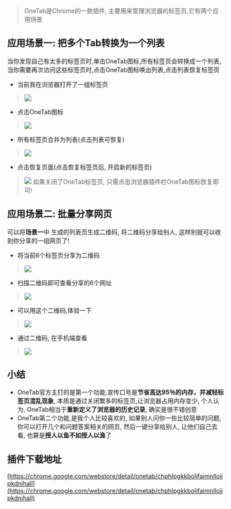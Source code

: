 > OneTab是Chrome的一款插件, 主要用来管理浏览器的标签页,它有两个应用场景

## 应用场景一: 把多个Tab转换为一个列表
当你发现自己有太多的标签页时,单击OneTab图标,所有标签页会转换成一个列表,当你需要再次访问这些标签页时,点击OneTab图标唤出列表,点击列表恢复标签页
- 当前我在浏览器打开了一组标签页
> ![](https://upload-images.jianshu.io/upload_images/3203841-55c0bcdc9688dd11.png?imageMogr2/auto-orient/strip%7CimageView2/2/w/1240)
- 点击OneTab图标
> ![](https://upload-images.jianshu.io/upload_images/3203841-af9801b9ae33cb37.png?imageMogr2/auto-orient/strip%7CimageView2/2/w/1240)
- 所有标签页合并为列表(点击列表可恢复)
> ![](https://upload-images.jianshu.io/upload_images/3203841-111854d06bfa4d58.png?imageMogr2/auto-orient/strip%7CimageView2/2/w/1240)
- 点击恢复页面(点击恢复标签页后, 开启新的标签页)
> ![](https://upload-images.jianshu.io/upload_images/3203841-985853134f08ad25.png?imageMogr2/auto-orient/strip%7CimageView2/2/w/1240)
> 如果关闭了OneTab标签页, 只需点击浏览器插件栏OneTab图标恢复即可!

## 应用场景二: 批量分享网页
可以将**场景一**中 生成的列表页生成二维码, 将二维码分享给别人, 这样别就可以收到你分享的一组网页了!  

- 将当前6个标签页分享为二维码
> ![](https://upload-images.jianshu.io/upload_images/3203841-8bc107e6c67a52c9.png?imageMogr2/auto-orient/strip%7CimageView2/2/w/1240)

- 扫描二维码即可查看分享的6个网址
> ![](https://upload-images.jianshu.io/upload_images/3203841-7b14ba9e856db6f4.png?imageMogr2/auto-orient/strip%7CimageView2/2/w/1240)
- 可以用这个二维码,体验一下
> ![](https://upload-images.jianshu.io/upload_images/3203841-14035a9a6d8e651f.png?imageMogr2/auto-orient/strip%7CimageView2/2/w/1240)

- 通过二维码, 在手机端查看
> ![](https://upload-images.jianshu.io/upload_images/3203841-12aa30d2f37c3ff5.jpeg?imageMogr2/auto-orient/strip%7CimageView2/2/w/1240)



## 小结
- OneTab官方主打的是第一个功能,宣传口号是**节省高达95％的内存，并减轻标签页混乱现象**, 本质是通过关闭繁多的标签页,让浏览器占用内存变少, 个人认为, OneTab相当于**重新定义了浏览器的历史记录**, 确实是很不错创意
- OneTab第二个功能,是我个人比较喜欢的, 如果别人问你一些比较简单的问题, 你可以打开几个和问题答案相关的网页, 然后一键分享给别人, 让他们自己去看, 也算是**授人以鱼不如授人以渔**了 


## 插件下载地址

[https://chrome.google.com/webstore/detail/onetab/chphlpgkkbolifaimnlloiipkdnihall](https://chrome.google.com/webstore/detail/onetab/chphlpgkkbolifaimnlloiipkdnihall)


